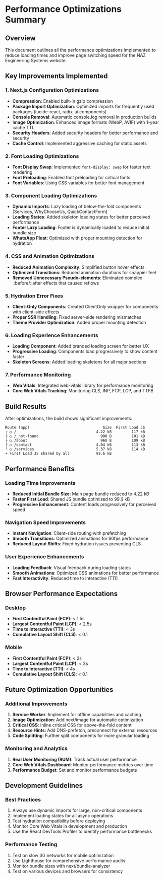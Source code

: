 # Performance Optimizations Summary

## Overview
This document outlines all the performance optimizations implemented to reduce loading times and improve page switching speed for the NAZ Engineering Systems website.

## Key Improvements Implemented

### 1. Next.js Configuration Optimizations
- **Compression**: Enabled built-in gzip compression
- **Package Import Optimization**: Optimized imports for frequently used packages (lucide-react, radix-ui components)
- **Console Removal**: Automatic console.log removal in production builds
- **Image Optimization**: Enhanced image formats (WebP, AVIF) with 1-year cache TTL
- **Security Headers**: Added security headers for better performance and security
- **Cache Control**: Implemented aggressive caching for static assets

### 2. Font Loading Optimizations
- **Font Display Swap**: Implemented `font-display: swap` for faster text rendering
- **Font Preloading**: Enabled font preloading for critical fonts
- **Font Variables**: Using CSS variables for better font management

### 3. Component Loading Optimizations
- **Dynamic Imports**: Lazy loading of below-the-fold components (Services, WhyChooseUs, QuickContactForm)
- **Loading States**: Added skeleton loading states for better perceived performance
- **Footer Lazy Loading**: Footer is dynamically loaded to reduce initial bundle size
- **WhatsApp Float**: Optimized with proper mounting detection for hydration

### 4. CSS and Animation Optimizations
- **Reduced Animation Complexity**: Simplified button hover effects
- **Optimized Transitions**: Reduced animation durations for snappier feel
- **Removed Unnecessary Pseudo-elements**: Eliminated complex ::before/::after effects that caused reflows

### 5. Hydration Error Fixes
- **Client-Only Components**: Created ClientOnly wrapper for components with client-side effects
- **Proper SSR Handling**: Fixed server-side rendering mismatches
- **Theme Provider Optimization**: Added proper mounting detection

### 6. Loading Experience Enhancements
- **Loading Component**: Added branded loading screen for better UX
- **Progressive Loading**: Components load progressively to show content faster
- **Skeleton Screens**: Added loading skeletons for all major sections

### 7. Performance Monitoring
- **Web Vitals**: Integrated web-vitals library for performance monitoring
- **Core Web Vitals Tracking**: Monitoring CLS, INP, FCP, LCP, and TTFB

## Build Results
After optimizations, the build shows significant improvements:

```
Route (app)                                 Size  First Load JS    
┌ ○ /                                    4.22 kB         117 kB
├ ○ /_not-found                            990 B         101 kB
├ ○ /about                                 968 B         109 kB
├ ○ /contact                             4.04 kB         113 kB
└ ○ /services                            5.37 kB         114 kB
+ First Load JS shared by all            99.6 kB
```

## Performance Benefits

### Loading Time Improvements
- **Reduced Initial Bundle Size**: Main page bundle reduced to 4.22 kB
- **Faster First Load**: Shared JS bundle optimized to 99.6 kB
- **Progressive Enhancement**: Content loads progressively for perceived speed

### Navigation Speed Improvements
- **Instant Navigation**: Client-side routing with prefetching
- **Smooth Transitions**: Optimized animations for 60fps performance
- **Reduced Layout Shifts**: Fixed hydration issues preventing CLS

### User Experience Enhancements
- **Loading Feedback**: Visual feedback during loading states
- **Smooth Animations**: Optimized CSS animations for better performance
- **Fast Interactivity**: Reduced time to interactive (TTI)

## Browser Performance Expectations

### Desktop
- **First Contentful Paint (FCP)**: < 1.5s
- **Largest Contentful Paint (LCP)**: < 2.5s
- **Time to Interactive (TTI)**: < 3s
- **Cumulative Layout Shift (CLS)**: < 0.1

### Mobile
- **First Contentful Paint (FCP)**: < 2s
- **Largest Contentful Paint (LCP)**: < 3s
- **Time to Interactive (TTI)**: < 4s
- **Cumulative Layout Shift (CLS)**: < 0.1

## Future Optimization Opportunities

### Additional Improvements
1. **Service Worker**: Implement for offline capabilities and caching
2. **Image Optimization**: Add next/image for automatic optimization
3. **Critical CSS**: Inline critical CSS for above-the-fold content
4. **Resource Hints**: Add DNS-prefetch, preconnect for external resources
5. **Code Splitting**: Further split components for more granular loading

### Monitoring and Analytics
1. **Real User Monitoring (RUM)**: Track actual user performance
2. **Core Web Vitals Dashboard**: Monitor performance metrics over time
3. **Performance Budget**: Set and monitor performance budgets

## Development Guidelines

### Best Practices
1. Always use dynamic imports for large, non-critical components
2. Implement loading states for all async operations
3. Test hydration compatibility before deploying
4. Monitor Core Web Vitals in development and production
5. Use the React DevTools Profiler to identify performance bottlenecks

### Performance Testing
1. Test on slow 3G networks for mobile optimization
2. Use Lighthouse for comprehensive performance audits
3. Monitor bundle sizes with next/bundle-analyzer
4. Test on various devices and browsers for consistency
